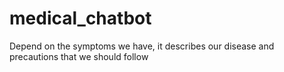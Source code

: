 # medical_chatbot
Depend on the symptoms we have, it describes our disease and precautions that we should follow

